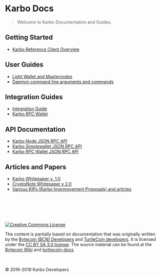 # Karbo Docs

> Welcome to Karbo Documentation and Guides.

## Getting Started

* [Karbo Reference Client Overview](karbo-cli-guide.md)


## User Guides

* [Light Wallet and Masternodes](light-wallet.md)
* [Daemon command line arguments and commands](karbo-daemon.md)

## Integration Guides

* [Integration Guide](integration.md)
* [Karbo RPC Wallet](karbo-walletd.md)


## API Documentation

* [Karbo Node JSON RPC API](node-json-rpc.md)
* [Karbo Simplewallet JSON RPC API](simplewallet-json-rpc.md)
* [Karbo RPC Wallet JSON RPC API](walletd-json-rpc.md)


## Articles and Papers
* [Karbo Whitepaper v. 1.0](/whitepaper.pdf)
* [CryptoNote Whitepaper v 2.0](/cryptonote_whitepaper.pdf)
* [Various KIPs (Karbo Imprmovement Proposals) and articles](https://github.com/Karbovanets/papers)

\
\
\
\
\
[![Creative Commons License](https://licensebuttons.net/l/by-sa/3.0/88x31.png)](https://creativecommons.org/licenses/by-sa/3.0/)

The content is partially based on documentation that was originally written by the [Bytecoin (BCN) Developers](https://bytecoin.org/) and [TurtleCoin developers](https://github.com/turtlecoin/). It is licensed under the [CC BY SA 3.0 license](https://creativecommons.org/licenses/by-sa/3.0/). The source material can be found at the [Bytecoin Wiki](https://github.com/bcndev/bytecoin) and [turtlecoin-docs](https://github.com/turtlecoin/turtlecoin-docs).

\
\
&copy; 2016-2019 Karbo Developers